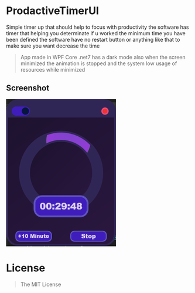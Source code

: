 # ProdactiveTimerUI
Simple timer up that should help to focus with productivity
the software has timer that helping you determinate if u worked the minimum time you have been defined
the software have no restart button or anything like that to make sure you want decrease the time

> App made in WPF Core .net7
> has a dark mode
> also when the screen minimized the animation is stopped and the system low usage of resources while minimized
>

## Screenshot
![System Screenshot](./Screenshot.png) 
# License
> The MIT License
